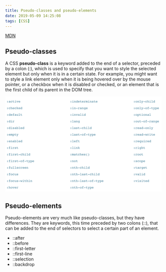 ```yaml
---
title: Pseudo-classes and pseudo-elements
date: 2019-05-09 14:25:08
tags: [CSS]
---
```


[MDN](https://developer.mozilla.org/en-US/docs/Learn/CSS/Introduction_to_CSS/Pseudo-classes_and_pseudo-elements)

## Pseudo-classes

A CSS **pseudo-class** is a keyword added to the end of a selector, preceded by a colon (:), which is used to specify that you want to style the selected element but only when it is in a certain state. For example, you might want to style a link element only when it is being hovered over by the mouse pointer, or a checkbox when it is disabled or checked, or an element that is the first child of its parent in the DOM tree.

![](https://raw.githubusercontent.com/alex6liu/blog-images/master/html%26css/pseudo-classes.png)

## Pseudo-elements

Pseudo-elements are very much like pseudo-classes, but they have differences. They are keywords, this time preceded by two colons (::), that can be added to the end of selectors to select a certain part of an element.

- ::after
- ::before
- ::first-letter
- ::first-line
- ::selection
- ::backdrop